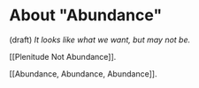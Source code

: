 # About "Abundance"
 (draft) 
*It looks like what we want, but may not be.*  

[[Plenitude Not Abundance]]. 

[[Abundance, Abundance, Abundance]]. 

